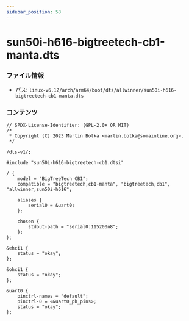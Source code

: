 ```yaml
---
sidebar_position: 58
---
```

# sun50i-h616-bigtreetech-cb1-manta.dts

### ファイル情報

- パス: `linux-v6.12/arch/arm64/boot/dts/allwinner/sun50i-h616-bigtreetech-cb1-manta.dts`

### コンテンツ

```dts
// SPDX-License-Identifier: (GPL-2.0+ OR MIT)
/*
 * Copyright (C) 2023 Martin Botka <martin.botka@somainline.org>.
 */

/dts-v1/;

#include "sun50i-h616-bigtreetech-cb1.dtsi"

/ {
	model = "BigTreeTech CB1";
	compatible = "bigtreetech,cb1-manta", "bigtreetech,cb1", "allwinner,sun50i-h616";

	aliases {
		serial0 = &uart0;
	};

	chosen {
		stdout-path = "serial0:115200n8";
	};
};

&ehci1 {
	status = "okay";
};

&ohci1 {
	status = "okay";
};

&uart0 {
	pinctrl-names = "default";
	pinctrl-0 = <&uart0_ph_pins>;
	status = "okay";
};

```
